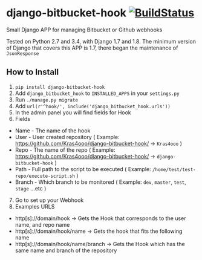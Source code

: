 # django-bitbucket-hook [![BuildStatus](https://travis-ci.org/Kras4ooo/django-bitbucket-hook.svg?branch=master)](https://travis-ci.org/Kras4ooo/django-bitbucket-hook)

Small Django APP for managing Bitbucket or Github webhooks

Tested on Python 2.7 and 3.4, with Django 1.7 and 1.8. The minimum version of Django that covers this APP is 1.7, there began the maintenance of ```JsonResponse```

## How to Install
1. ```pip install django-bitbucket-hook```
2. Add ```django_bitbucket_hook``` to ```INSTALLED_APPS``` in your ```settings.py```
3. Run ```./manage.py migrate```
4. Add ```url(r'^hook/', include('django_bitbucket_hook.urls'))```
5. In the admin panel you will find fields for Hook
6. Fields
  * Name - The name of the hook
  * User - User created repository ( Example: https://github.com/Kras4ooo/django-bitbucket-hook/ -> ```Kras4ooo``` )
  * Repo - The name of the repo ( Example: https://github.com/Kras4ooo/django-bitbucket-hook/ -> ```django-bitbucket-hook``` )
  * Path - Full path to the script to be executed ( Example: ```/home/test/test-repo/execute-script.sh``` )
  * Branch - Which branch to be monitored ( Example: ```dev```, ```master```, ```test```, ```stage``` ...etc )
7. Go to set up your Webhook
8. Examples URLS
  * http[s]://domain/hook -> Gets the Hook that corresponds to the user name, and repo name
  * http[s]://domain/hook/name -> Gets the hook that fits the following name
  * http[s]://domain/hook/name/branch -> Gets the Hook which has the same name and branch of the repository
